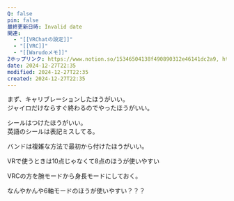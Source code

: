 ```yaml
---
Q: false
pin: false
最終更新日時: Invalid date
関連:
  - "[[VRChatの設定]]"
  - "[[VRC]]"
  - "[[Warudoメモ]]"
2ホップリンク: https://www.notion.so/15346504138f490890312e46141dc2a9, https://www.notion.so/6c1f7817a4254bfd9e6875945470c240,https://www.notion.so/1311121f1cf680bf919fd4bbb899140a, https://www.notion.so/15346504138f490890312e46141dc2a9, https://www.notion.so/1efeb4ffd2f64264b71343d5090cac07, https://www.notion.so/55cc2a7cb9a64bd0b9d27c03d795ee5b, https://www.notion.so/5dc1cfa7f9d241b98baafa7174affca1, https://www.notion.so/9485430954e340e68df9533c80f5ec46, https://www.notion.so/c3f9b656669e466990b2011439134c7f, https://www.notion.so/eb89cad26afd4965868dc7b08176ffeb, https://www.notion.so/ed88b99995aa4ce394853b357c844401, https://www.notion.so/fb36c50e3bbc4a22ab1d158585f38491,https://www.notion.so/15346504138f490890312e46141dc2a9
date: 2024-12-27T22:35
modified: 2024-12-27T22:35
created: 2024-12-27T22:35
---
```

  

まず、キャリブレーションしたほうがいい。  
ジャイロだけならすぐ終わるのでやったほうがいい。  

  

シールはつけたほうがいい。  
英語のシールは表記ミスしてる。  

  

バンドは複雑な方法で最初から付けたほうがいい。

  

VRで使うときは10点じゃなくて8点のほうが使いやすい

  

VRCの方を腕モードから身長モードにしておく。

  

なんやかんや6軸モードのほうが使いやすい？？？